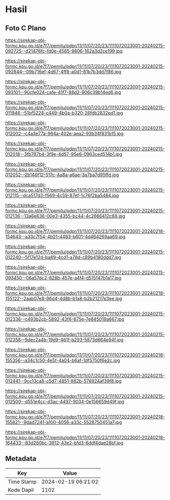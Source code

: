 # Hasil

## Foto C Plano

https://sirekap-obj-formc.kpu.go.id/e7f7/pemilu/pdpr/11/11/07/20/23/1111072023001-20240215-092725--d21476fc-fd0e-4585-9806-162a3d2ce199.jpg

https://sirekap-obj-formc.kpu.go.id/e7f7/pemilu/pdpr/11/11/07/20/23/1111072023001-20240215-092844--09b716ef-4d67-4ff8-a0d1-81b7b3dd7f86.jpg

https://sirekap-obj-formc.kpu.go.id/e7f7/pemilu/pdpr/11/11/07/20/23/1111072023001-20240215-093101--90cfe024-cafe-41f7-88d2-906c39b14ed6.jpg

https://sirekap-obj-formc.kpu.go.id/e7f7/pemilu/pdpr/11/11/07/20/23/1111072023001-20240215-011946--51bf5228-c449-4b0a-b320-26fdb2832ed1.jpg

https://sirekap-obj-formc.kpu.go.id/e7f7/pemilu/pdpr/11/11/07/20/23/1111072023001-20240215-012002--c4a3e77a-964a-402e-aea2-93b34f831b15.jpg

https://sirekap-obj-formc.kpu.go.id/e7f7/pemilu/pdpr/11/11/07/20/23/1111072023001-20240215-012018--3fb787b4-3f9e-4d57-95e6-0963ced514b1.jpg

https://sirekap-obj-formc.kpu.go.id/e7f7/pemilu/pdpr/11/11/07/20/23/1111072023001-20240215-012052--2b146f12-517c-4a8a-a6ae-3a7ba7d95ffd.jpg

https://sirekap-obj-formc.kpu.go.id/e7f7/pemilu/pdpr/11/11/07/20/23/1111072023001-20240215-012115--dca517d3-f569-4c59-87ef-1c76f2ba5484.jpg

https://sirekap-obj-formc.kpu.go.id/e7f7/pemilu/pdpr/11/11/07/20/23/1111072023001-20240215-012136--13a6e636-00e3-4355-bc44-4c2666412c68.jpg

https://sirekap-obj-formc.kpu.go.id/e7f7/pemilu/pdpr/11/11/07/20/23/1111072023001-20240218-154643--a33c7f54-4b21-4483-b601-4d464269aa69.jpg

https://sirekap-obj-formc.kpu.go.id/e7f7/pemilu/pdpr/11/11/07/20/23/1111072023001-20240215-012240--5f17e12d-ba89-4cd1-a78d-c89b4180ddd7.jpg

https://sirekap-obj-formc.kpu.go.id/e7f7/pemilu/pdpr/11/11/07/20/23/1111072023001-20240215-093450--06a57dc2-628b-457e-a4f4-d515147b1a17.jpg

https://sirekap-obj-formc.kpu.go.id/e7f7/pemilu/pdpr/11/11/07/20/23/1111072023001-20240218-155122--2aab07e8-96d4-4d8b-b1a8-b2b21217e3ee.jpg

https://sirekap-obj-formc.kpu.go.id/e7f7/pemilu/pdpr/11/11/07/20/23/1111072023001-20240215-012336--c493b2cb-5892-43f6-875e-7e845019a667.jpg

https://sirekap-obj-formc.kpu.go.id/e7f7/pemilu/pdpr/11/11/07/20/23/1111072023001-20240215-012358--9dec2a4b-19d9-461f-b293-5873d864e94f.jpg

https://sirekap-obj-formc.kpu.go.id/e7f7/pemilu/pdpr/11/11/07/20/23/1111072023001-20240218-155356--a34c1c50-4e5f-4a04-b6af-1df5750f6e2c.jpg

https://sirekap-obj-formc.kpu.go.id/e7f7/pemilu/pdpr/11/11/07/20/23/1111072023001-20240215-012441--9cc13ca8-c5d7-4851-882b-576924af39f8.jpg

https://sirekap-obj-formc.kpu.go.id/e7f7/pemilu/pdpr/11/11/07/20/23/1111072023001-20240215-012500--d551e4cc-d3ac-4497-9034-0e156659d49f.jpg

https://sirekap-obj-formc.kpu.go.id/e7f7/pemilu/pdpr/11/11/07/20/23/1111072023001-20240218-155821--9dad7241-a100-4056-a33c-5528750451a7.jpg

https://sirekap-obj-formc.kpu.go.id/e7f7/pemilu/pdpr/11/11/07/20/23/1111072023001-20240218-164433--83d280bc-3912-43e2-bfd3-6ddf4dae28bf.jpg


## Metadata

| Key        | Value               |
| ---------- | ------------------- |
| Time Stamp | 2024-02-19 06:21:02 |
| Kode Dapil | 1102                |



